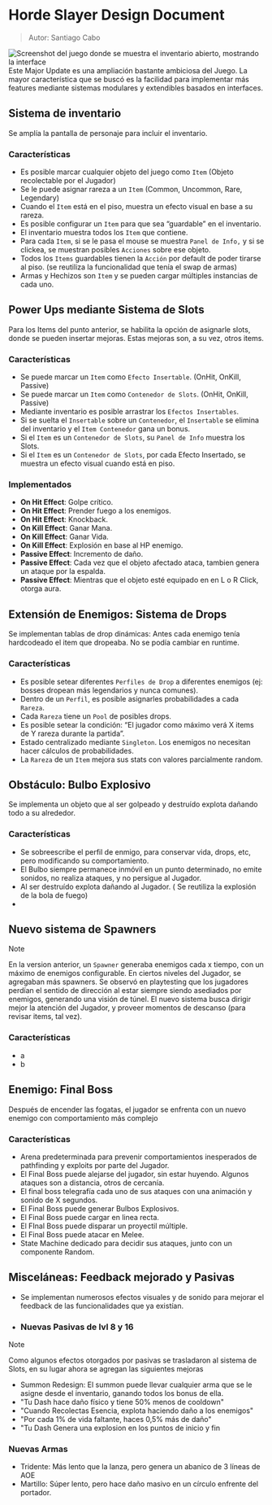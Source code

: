 # Horde Slayer Design Document
> Autor: Santiago Cabo
> 
![Screenshot del juego donde se muestra el inventario abierto, mostrando la interface](https://storage.googleapis.com/santi-documents/ScreenJuego.png)
Este Major Update es una ampliación bastante ambiciosa del Juego. La mayor característica que se buscó es la facilidad para implementar más features mediante sistemas modulares y extendibles basados en interfaces.

## Sistema de inventario

Se amplía la pantalla de personaje para incluir el inventario.
### Características
-   Es posible marcar cualquier objeto del juego como `Item` (Objeto recolectable por el Jugador)
-   Se le puede asignar rareza a un `Item` (Common, Uncommon, Rare, Legendary)
-  Cuando el `Item` está en el piso, muestra un efecto visual en base a su rareza.
-  Es posible configurar un `Item` para que sea “guardable” en el inventario.
-  El inventario muestra todos los `Item` que contiene.
-   Para cada `Item`, si se le pasa el mouse se muestra `Panel de Info,` y si se clickea, se muestran posibles `Acciones` sobre ese objeto.
-   Todos los `Items` guardables tienen la `Acción` por default de poder tirarse al piso. (se reutiliza la funcionalidad que tenía el swap de armas)
-   Armas y Hechizos son `Item` y se pueden cargar múltiples instancias de cada uno.

## Power Ups mediante Sistema de Slots

Para los Items del punto anterior, se habilita la opción de asignarle slots, donde se pueden insertar mejoras. Estas mejoras son, a su vez, otros items.
### Características
- Se puede marcar un `Item` como `Efecto Insertable`. (OnHit, OnKill, Passive)
- Se puede marcar un `Item` como `Contenedor de Slots`.  (OnHit, OnKill, Passive)
- Mediante inventario es posible arrastrar los `Efectos Insertables`.
- Si se suelta el `Insertable` sobre un `Contenedor`, el `Insertable` se elimina del inventario y el `Item Contenedor` gana un bonus.
- Si el `Item` es un `Contenedor de Slots`, su `Panel de Info` muestra los Slots.
- Si el `Item` es un `Contenedor de Slots`, por cada Efecto Insertado, se muestra un efecto visual cuando está en piso.

### Implementados
- **On Hit Effect**:  Golpe crítico.
- **On Hit Effect**:  Prender fuego a los enemigos.
- **On Hit Effect**:  Knockback.
- **On Kill Effect**:  Ganar Mana.
- **On Kill Effect**:  Ganar Vida.
- **On Kill Effect**:  Explosión en base al HP enemigo.
- **Passive Effect**:  Incremento de daño.
- **Passive Effect**:  Cada vez que el objeto afectado ataca, tambien genera un ataque por la espalda.
- **Passive Effect**:  Mientras que el objeto esté equipado en en L o R Click, otorga aura.


## Extensión de Enemigos: Sistema de Drops

Se implementan tablas de drop dinámicas: Antes cada enemigo tenía hardcodeado el item que dropeaba. No se podía cambiar en runtime.

### Características
-   Es posible setear diferentes `Perfiles de Drop` a diferentes enemigos (ej: bosses dropean más legendarios y nunca comunes).
-   Dentro de un `Perfil`, es posible asignarles probabilidades a cada `Rareza`.
-  Cada `Rareza` tiene un `Pool` de posibles drops.
-   Es posible setear la condición: “El jugador como máximo verá X items de Y rareza durante la partida”.
-   Estado centralizado mediante `Singleton`. Los enemigos no necesitan hacer cálculos de probabilidades.
-  La `Rareza` de un `Item` mejora sus stats con valores parcialmente random.


## Obstáculo: Bulbo Explosivo
Se implementa un objeto que al ser golpeado y destruído explota dañando todo a su alrededor.
### Características
- Se sobreescribe el perfil de enmigo, para conservar vida, drops, etc, pero modificando su comportamiento.
- El Bulbo siempre permanece inmóvil en un punto determinado, no emite sonidos, no realiza ataques,  y no persigue al Jugador.
- Al ser destruído explota dañando al Jugador. ( Se reutiliza la explosión de la bola de fuego)
- 
## Nuevo sistema de Spawners
> [!NOTE]
> En la version anterior, un `Spawner` generaba enemigos cada x tiempo, con un máximo de enemigos configurable.
> En ciertos niveles del Jugador, se agregaban más spawners. Se observó en playtesting que los jugadores perdían el sentido de dirección al estar siempre siendo asediados por enemigos, generando una visión de túnel.
> El nuevo sistema busca dirigir mejor la atención del Jugador, y proveer momentos de descanso (para revisar items, tal vez).

### Características
- a
- b

## Enemigo: Final Boss
Después de encender las fogatas, el jugador se enfrenta con un nuevo enemigo con comportamiento más complejo
### Características
- Arena predeterminada para prevenir comportamientos inesperados de pathfinding y exploits por parte del Jugador.
- El Final Boss puede alejarse del jugador, sin estar huyendo. Algunos ataques son a distancia, otros de cercanía.
- El final boss telegrafía cada uno de sus ataques con una animación y sonido de X segundos.
- El Final Boss puede generar Bulbos Explosivos.
- El Final Boss puede cargar en linea recta.
- El FInal Boss puede disparar un proyectil múltiple.
- El Final Boss puede atacar en Melee.
- State Machine dedicado para decidir sus ataques, junto con un componente Random.
## Misceláneas: Feedback mejorado y Pasivas
- Se implementan numerosos efectos visuales y de sonido para mejorar el feedback de las funcionalidades que ya existían.
- ### Nuevas Pasivas de lvl 8 y 16
> [!NOTE]
> Como algunos efectos otorgados por pasivas se trasladaron al sistema de Slots, en su lugar ahora se agregan las siguientes mejoras
  - Summon Redesign: El summon puede llevar cualquier arma que se le asigne desde el inventario, ganando todos los bonus de ella.
  - "Tu Dash hace daño físico y tiene 50% menos de cooldown"
  - "Cuando Recolectas Esencia, explota haciendo daño a los enemigos"
  - "Por cada 1% de vida faltante, haces 0,5% más de daño"
  - "Tu Dash Genera una explosion en los puntos de inicio y fin
 ### Nuevas Armas
 - Tridente: Más lento que la lanza, pero genera un abanico de 3 líneas de AOE
 - Martillo: Súper lento, pero hace daño masivo en un círculo enfrente del portador.
